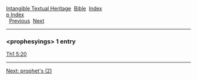 [Intangible Textual Heritage](../../index)  [Bible](../index) 
[Index](index)   
[p Index](_p_)  
  [Previous](c08908)  [Next](c08910) 

------------------------------------------------------------------------

### &lt;prophesyings&gt; 1 entry

[Th1 5:20](../kjv/th1005.htm#020)  

------------------------------------------------------------------------

[Next: prophet's (2)](c08910)

